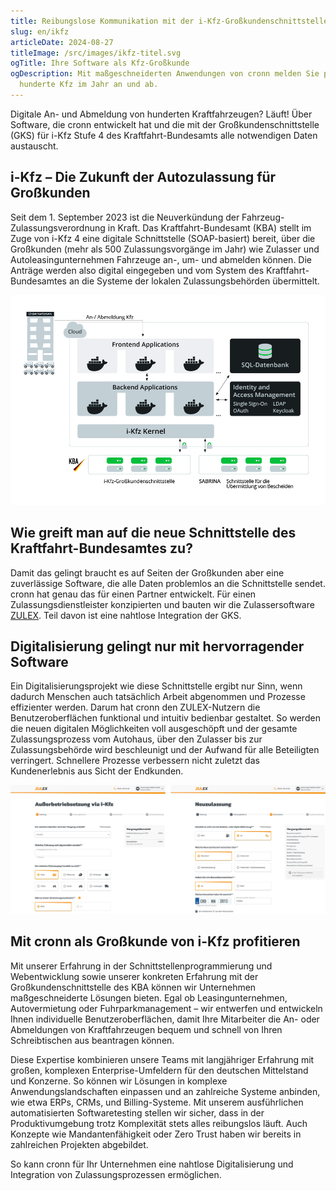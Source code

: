 ```yaml
---
title: Reibungslose Kommunikation mit der i-Kfz-Großkundenschnittstelle
slug: en/ikfz
articleDate: 2024-08-27
titleImage: /src/images/ikfz-titel.svg
ogTitle: Ihre Software als Kfz-Großkunde
ogDescription: Mit maßgeschneiderten Anwendungen von cronn melden Sie problemlos
  hunderte Kfz im Jahr an und ab.
---
```

Digitale An- und Abmeldung von hunderten Kraftfahrzeugen? Läuft! Über Software, die cronn entwickelt hat und die mit der Großkundenschnittstelle (GKS) für i-Kfz Stufe 4 des Kraftfahrt-Bundesamts alle notwendigen Daten austauscht.

## i-Kfz – Die Zukunft der Autozulassung für Großkunden

Seit dem 1. September 2023 ist die Neuverkündung der Fahrzeug-Zulassungsverordnung in Kraft. Das Kraftfahrt-Bundesamt (KBA) stellt im Zuge von i-Kfz 4 eine digitale Schnittstelle (SOAP-basiert) bereit, über die Großkunden (mehr als 500 Zulassungsvorgänge im Jahr) wie Zulasser und Autoleasingunternehmen Fahrzeuge an-, um- und abmelden können. Die Anträge werden also digital eingegeben und vom System des Kraftfahrt-Bundesamtes an die Systeme der lokalen Zulassungsbehörden übermittelt.

![Beispiel für eine mögliche Architektur einer Anwendung zum An- und Abmelden von Fahrzeugen.](../../../images/ikfz-grafik.jpg "Beispiel für eine mögliche Architektur einer Anwendung zum An- und Abmelden von Fahrzeugen.")

## Wie greift man auf die neue Schnittstelle des Kraftfahrt-Bundesamtes zu?

Damit das gelingt braucht es auf Seiten der Großkunden aber eine zuverlässige Software, die alle Daten problemlos an die Schnittstelle sendet. cronn hat genau das für einen Partner entwickelt. Für einen Zulassungsdienstleister konzipierten und bauten wir die Zulassersoftware [ZULEX](https://www.zulex.de/). Teil davon ist eine nahtlose Integration der GKS.

## Digitalisierung gelingt nur mit hervorragender Software

Ein Digitalisierungsprojekt wie diese Schnittstelle ergibt nur Sinn, wenn dadurch Menschen auch tatsächlich Arbeit abgenommen und Prozesse effizienter werden. Darum hat cronn den ZULEX-Nutzern die Benutzeroberflächen funktional und intuitiv bedienbar gestaltet. So werden die neuen digitalen Möglichkeiten voll ausgeschöpft und der gesamte Zulassungsprozess vom Autohaus, über den Zulasser bis zur Zulassungsbehörde wird beschleunigt und der Aufwand für alle Beteiligten verringert. Schnellere Prozesse verbessern nicht zuletzt das Kundenerlebnis aus Sicht der Endkunden.

![Screenshots zweier Benutzeroberflächen der Anwendung ZULEX.](../../../images/ikfz-screenshot1.png "Screenshots zweier Benutzeroberflächen der Anwendung ZULEX.")

## Mit cronn als Großkunde von i-Kfz profitieren

Mit unserer Erfahrung in der Schnittstellenprogrammierung und Webentwicklung sowie unserer konkreten Erfahrung mit der Großkundenschnittstelle des KBA können wir Unternehmen maßgeschneiderte Lösungen bieten. Egal ob Leasingunternehmen, Autovermietung oder Fuhrparkmanagement – wir entwerfen und entwickeln Ihnen individuelle Benutzeroberflächen, damit Ihre Mitarbeiter die An- oder Abmeldungen von Kraftfahrzeugen bequem und schnell von Ihren Schreibtischen aus beantragen können.

Diese Expertise kombinieren unsere Teams mit langjähriger Erfahrung mit großen, komplexen Enterprise-Umfeldern für den deutschen Mittelstand und Konzerne. So können wir Lösungen in komplexe Anwendungslandschaften einpassen und an zahlreiche Systeme anbinden, wie etwa ERPs, CRMs, und Billing-Systeme. Mit unserem ausführlichen automatisierten Softwaretesting stellen wir sicher, dass in der Produktivumgebung trotz Komplexität stets alles reibungslos läuft. Auch Konzepte wie Mandantenfähigkeit oder Zero Trust haben wir bereits in zahlreichen Projekten abgebildet.

So kann cronn für Ihr Unternehmen eine nahtlose Digitalisierung und Integration von Zulassungsprozessen ermöglichen.
